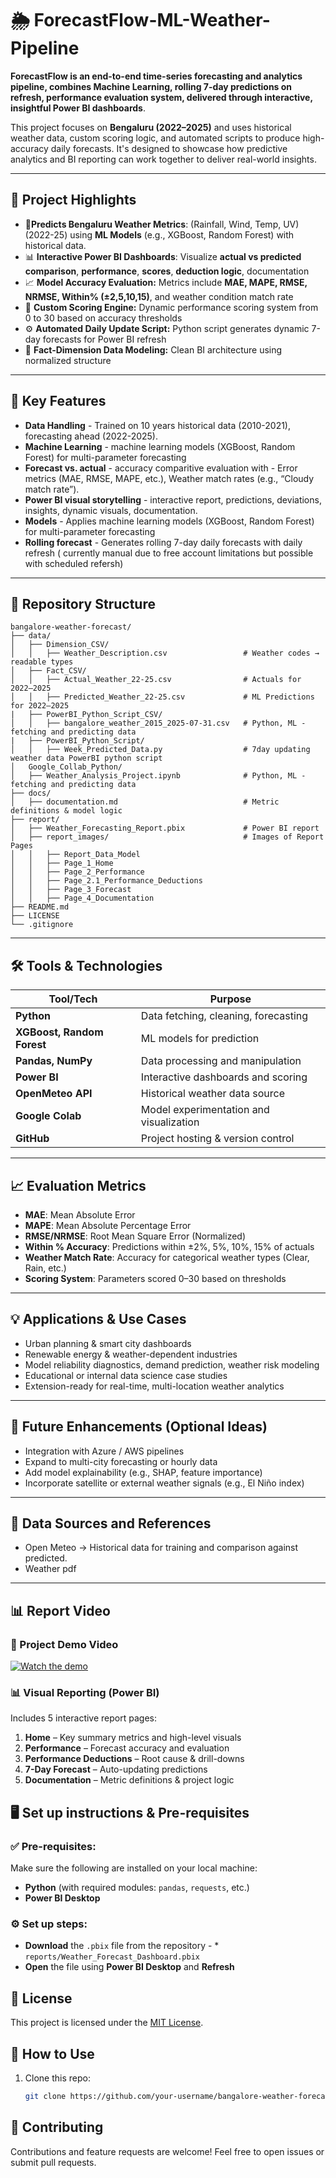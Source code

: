 # 🌦️ ForecastFlow-ML-Weather-Pipeline

**ForecastFlow is an end-to-end time-series forecasting and analytics pipeline, combines Machine Learning, rolling 7-day predictions on refresh, performance evaluation system, delivered through interactive, insightful Power BI dashboards**.

This project focuses on **Bengaluru (2022–2025)** and uses historical weather data, custom scoring logic, and automated scripts to produce high-accuracy daily forecasts. It's designed to showcase how predictive analytics and BI reporting can work together to deliver real-world insights.

---

## 🚀 Project Highlights
- 🔮**Predicts Bengaluru Weather Metrics**: (Rainfall, Wind, Temp, UV) (2022-25) using **ML Models** (e.g., XGBoost, Random Forest) with historical data.
- 📊 **Interactive Power BI Dashboards**: Visualize **actual vs predicted comparison**, **performance**, **scores**, **deduction logic**, documentation
- 📈 **Model Accuracy Evaluation:** Metrics include **MAE, MAPE, RMSE, NRMSE, Within% (±2,5,10,15)**, and weather condition match rate
- 🧮 **Custom Scoring Engine:** Dynamic performance scoring system from 0 to 30 based on accuracy thresholds
- ⚙️ **Automated Daily Update Script:** Python script generates dynamic 7-day forecasts for Power BI refresh
- 🧩 **Fact-Dimension Data Modeling:** Clean BI architecture using normalized structure

---

## 🧠 Key Features
- **Data Handling** - Trained on 10 years historical data (2010-2021), forecasting ahead (2022-2025).
- **Machine Learning** - machine learning models (XGBoost, Random Forest) for multi-parameter forecasting
- **Forecast vs. actual** - accuracy comparitive evaluation with - Error metrics (MAE, RMSE, MAPE, etc.), Weather match rates (e.g., “Cloudy match rate”).
- **Power BI visual storytelling** -  interactive report, predictions, deviations, insights, dynamic visuals, documentation.
- **Models** - Applies machine learning models (XGBoost, Random Forest) for multi-parameter forecasting
- **Rolling forecast** - Generates rolling 7-day daily forecasts with daily refresh ( currently manual due to free account limitations but possible with scheduled refersh)

---

## 📂 Repository Structure
```text
bangalore-weather-forecast/
├── data/
│   ├── Dimension_CSV/
│   │   ├── Weather_Description.csv                 # Weather codes → readable types
│   ├── Fact_CSV/
│   │   ├── Actual_Weather_22-25.csv                # Actuals for 2022–2025
│   │   ├── Predicted_Weather_22-25.csv             # ML Predictions for 2022–2025
|   ├── PowerBI_Python_Script_CSV/
│   │   ├── bangalore_weather_2015_2025-07-31.csv   # Python, ML - fetching and predicting data
|   ├── PowerBI_Python_Script/
│   │   ├── Week_Predicted_Data.py                  # 7day updating weather data PowerBI python script
│   Google_Collab_Python/
│   ├── Weather_Analysis_Project.ipynb              # Python, ML - fetching and predicting data
├── docs/
│   ├── documentation.md                            # Metric definitions & model logic
├── report/
│   ├── Weather_Forecasting_Report.pbix             # Power BI report
│   ├── report_images/                              # Images of Report Pages
│   │   ├── Report_Data_Model                            
│   │   ├── Page_1_Home
│   │   ├── Page_2_Performance
│   │   ├── Page_2.1_Performance_Deductions
│   │   ├── Page_3_Forecast
│   │   ├── Page_4_Documentation
├── README.md
├── LICENSE
└── .gitignore
```

---
## 🛠️ Tools & Technologies

| Tool/Tech                  | Purpose                                 |
| -------------------------- | --------------------------------------- |
| **Python**                 | Data fetching, cleaning, forecasting    |
| **XGBoost, Random Forest** | ML models for prediction                |
| **Pandas, NumPy**          | Data processing and manipulation        |
| **Power BI**               | Interactive dashboards and scoring      |
| **OpenMeteo API**          | Historical weather data source          |
| **Google Colab**           | Model experimentation and visualization |
| **GitHub**                 | Project hosting & version control       |

---

## 📈 Evaluation Metrics

* **MAE**: Mean Absolute Error
* **MAPE**: Mean Absolute Percentage Error
* **RMSE/NRMSE**: Root Mean Square Error (Normalized)
* **Within % Accuracy**: Predictions within ±2%, 5%, 10%, 15% of actuals
* **Weather Match Rate**: Accuracy for categorical weather types (Clear, Rain, etc.)
* **Scoring System**: Parameters scored 0–30 based on thresholds

---

## 💡 Applications & Use Cases

* Urban planning & smart city dashboards
* Renewable energy & weather-dependent industries
* Model reliability diagnostics, demand prediction, weather risk modeling
* Educational or internal data science case studies
* Extension-ready for real-time, multi-location weather analytics

---

## 📌 Future Enhancements (Optional Ideas)

* Integration with Azure / AWS pipelines
* Expand to multi-city forecasting or hourly data
* Add model explainability (e.g., SHAP, feature importance)
* Incorporate satellite or external weather signals (e.g., El Niño index)

---

## 📖 Data Sources and References
- Open Meteo → Historical data for training and comparison against predicted.
- Weather pdf

---

## 📊 Report Video 

### 🎥 Project Demo Video
[![Watch the demo](https://img.https://youtu.be/crIK1RjrLwM.jpg)](https://youtu.be/crIK1RjrLwM)

### 📊 Visual Reporting (Power BI)

Includes 5 interactive report pages:

1. **Home** – Key summary metrics and high-level visuals  
2. **Performance** – Forecast accuracy and evaluation  
3. **Performance Deductions** – Root cause & drill-downs  
4. **7-Day Forecast** – Auto-updating predictions  
5. **Documentation** – Metric definitions & project logic  


## 🖥️ Set up instructions & Pre-requisites
### ✅ Pre-requisites: 
Make sure the following are installed on your local machine:
- **Python** (with required modules: `pandas`, `requests`, etc.)
- **Power BI Desktop**
### ⚙️ Set up steps:
- **Download** the `.pbix` file from the repository -  * `reports/Weather_Forecast_Dashboard.pbix`
- **Open** the file using **Power BI Desktop** and **Refresh**

## 📜 License  
This project is licensed under the [MIT License](LICENSE).

## 📝 How to Use
1. Clone this repo:
   ```bash
   git clone https://github.com/your-username/bangalore-weather-forecast.git

## 🤝 Contributing
Contributions and feature requests are welcome! Feel free to open issues or submit pull requests.
